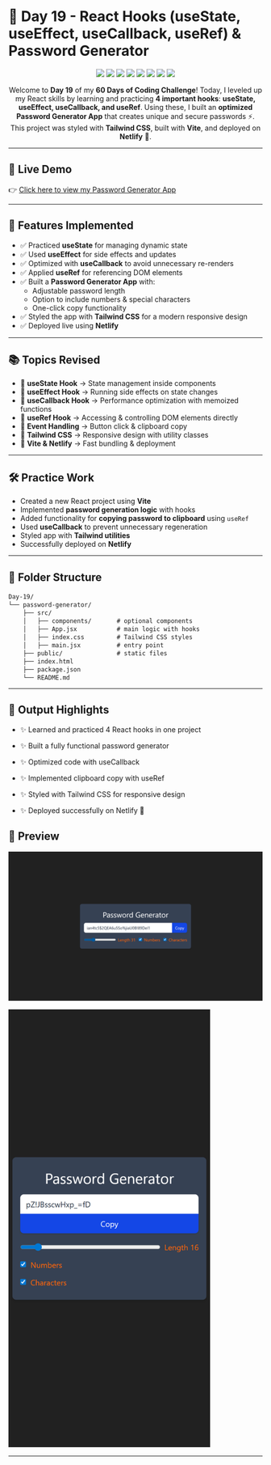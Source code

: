 # 📘 Day 19 - React Hooks (useState, useEffect, useCallback, useRef) & Password Generator

<p align="center">
  <img src="https://img.shields.io/badge/React%20Hooks-useState-61DAFB?style=for-the-badge&logo=react&logoColor=61DAFB" />
  <img src="https://img.shields.io/badge/React%20Hooks-useEffect-blueviolet?style=for-the-badge&logo=react&logoColor=61DAFB" />
  <img src="https://img.shields.io/badge/React%20Hooks-useCallback-green?style=for-the-badge&logo=react&logoColor=61DAFB" />
  <img src="https://img.shields.io/badge/React%20Hooks-useRef-orange?style=for-the-badge&logo=react&logoColor=61DAFB" />
  <img src="https://img.shields.io/badge/Password%20Generator-App-success?style=for-the-badge" />
  <img src="https://img.shields.io/badge/TailwindCSS-06B6D4?style=for-the-badge&logo=tailwindcss&logoColor=white" />
  <img src="https://img.shields.io/badge/Vite-Bundler-646CFF?style=for-the-badge&logo=vite&logoColor=FFD62E" />
  <img src="https://img.shields.io/badge/Deployment-Netlify-brightgreen?style=for-the-badge&logo=netlify" />
</p>

<p align="center">
Welcome to <b>Day 19</b> of my <b>60 Days of Coding Challenge</b>!  
Today, I leveled up my React skills by learning and practicing <b>4 important hooks</b>:  
<b>useState, useEffect, useCallback, and useRef</b>.  
Using these, I built an <b>optimized Password Generator App</b> that creates unique and secure passwords ⚡.  
This project was styled with <b>Tailwind CSS</b>, built with <b>Vite</b>, and deployed on <b>Netlify</b> 🚀.
</p>

---

## 🔗 Live Demo

👉 [Click here to view my Password Generator App](https://prantos-password-generator.netlify.app/)

---

## 🎨 Features Implemented

- ✅ Practiced **useState** for managing dynamic state
- ✅ Used **useEffect** for side effects and updates
- ✅ Optimized with **useCallback** to avoid unnecessary re-renders
- ✅ Applied **useRef** for referencing DOM elements
- ✅ Built a **Password Generator App** with:
  - Adjustable password length
  - Option to include numbers & special characters
  - One-click copy functionality
- ✅ Styled the app with **Tailwind CSS** for a modern responsive design
- ✅ Deployed live using **Netlify**

---

## 📚 Topics Revised

- 🔹 **useState Hook** → State management inside components
- 🔹 **useEffect Hook** → Running side effects on state changes
- 🔹 **useCallback Hook** → Performance optimization with memoized functions
- 🔹 **useRef Hook** → Accessing & controlling DOM elements directly
- 🔹 **Event Handling** → Button click & clipboard copy
- 🔹 **Tailwind CSS** → Responsive design with utility classes
- 🔹 **Vite & Netlify** → Fast bundling & deployment

---

## 🛠️ Practice Work

- Created a new React project using **Vite**
- Implemented **password generation logic** with hooks
- Added functionality for **copying password to clipboard** using `useRef`
- Used **useCallback** to prevent unnecessary regeneration
- Styled app with **Tailwind utilities**
- Successfully deployed on **Netlify**

---

## 📂 Folder Structure

```plaintext
Day-19/
└── password-generator/
    ├── src/
    │   ├── components/       # optional components
    │   ├── App.jsx           # main logic with hooks
    │   ├── index.css         # Tailwind CSS styles
    │   ├── main.jsx          # entry point
    ├── public/               # static files
    ├── index.html
    ├── package.json
    └── README.md
```

---

## 🚀 Output Highlights

- ✨ Learned and practiced 4 React hooks in one project

- ✨ Built a fully functional password generator

- ✨ Optimized code with useCallback

- ✨ Implemented clipboard copy with useRef

- ✨ Styled with Tailwind CSS for responsive design

- ✨ Deployed successfully on Netlify 🎉

## 🎥 Preview

<p align="left"> 
<img src="./passwordGenerator/public/screenshots/password_manager_desktop.png" alt="Password Generator Desktop Preview" width="700"> 
</p> 
<p align="left"> <img src="./passwordGenerator/public/screenshots/password_manager_mobile.png" alt="Password Generator Mobile Preview" width="400"> 
</p>

---
